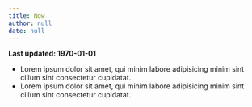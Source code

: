 ```yaml
---
title: Now
author: null
date: null
---
```

**Last updated: 1970-01-01**

- Lorem ipsum dolor sit amet, qui minim labore adipisicing minim sint cillum sint consectetur cupidatat.
- Lorem ipsum dolor sit amet, qui minim labore adipisicing minim sint cillum sint consectetur cupidatat.

